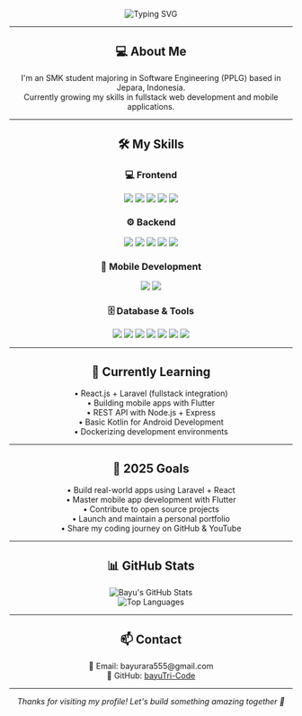 <p align="center">
  <img src="https://readme-typing-svg.herokuapp.com?font=Fira+Code&size=25&duration=3000&pause=1000&color=38B2AC&center=true&vCenter=true&width=435&lines=Hi%2C+I'm+Bayu+Trihardian+Syah;SMK+Student+%7C+backend+Learner+%7C+Based+in+Jepara" alt="Typing SVG" />
</p>

---

<h2 align="center">💻 About Me</h2>

<p align="center">
  I'm an SMK student majoring in Software Engineering (PPLG) based in Jepara, Indonesia.<br>
  Currently growing my skills in fullstack web development and mobile applications.
</p>

---

<h2 align="center">🛠️ My Skills</h2>

<h3 align="center">💻 Frontend</h3>
<p align="center">
  <img src="https://img.shields.io/badge/-HTML5-000?style=for-the-badge&logo=html5&logoColor=E34F26"/>
  <img src="https://img.shields.io/badge/-CSS3-000?style=for-the-badge&logo=css3&logoColor=1572B6"/>
  <img src="https://img.shields.io/badge/-JavaScript-000?style=for-the-badge&logo=javascript&logoColor=F7DF1E"/>
  <img src="https://img.shields.io/badge/-TailwindCSS-000?style=for-the-badge&logo=tailwindcss&logoColor=38B2AC"/>
  <img src="https://img.shields.io/badge/-React-000?style=for-the-badge&logo=react&logoColor=61DAFB"/>
</p>

<h3 align="center">⚙️ Backend</h3>
<p align="center">
  <img src="https://img.shields.io/badge/-PHP-000?style=for-the-badge&logo=php&logoColor=777BB4"/>
  <img src="https://img.shields.io/badge/-Laravel-000?style=for-the-badge&logo=laravel&logoColor=FF2D20"/>
  <img src="https://img.shields.io/badge/-Node.js-000?style=for-the-badge&logo=node.js&logoColor=339933"/>
  <img src="https://img.shields.io/badge/-Express.js-000?style=for-the-badge&logo=express&logoColor=white"/>
  <img src="https://img.shields.io/badge/-Golang-000?style=for-the-badge&logo=go&logoColor=00ADD8"/>
</p>


<h3 align="center">📱 Mobile Development</h3>
<p align="center">
  <img src="https://img.shields.io/badge/-Flutter-000?style=for-the-badge&logo=flutter&logoColor=02569B"/>
  <img src="https://img.shields.io/badge/-Kotlin-000?style=for-the-badge&logo=kotlin&logoColor=7F52FF"/>
</p>

<h3 align="center">🗄️ Database & Tools</h3>
<p align="center">
  <img src="https://img.shields.io/badge/-PostgreSQL-000?style=for-the-badge&logo=postgresql&logoColor=336791"/>
  <img src="https://img.shields.io/badge/-MySQL-000?style=for-the-badge&logo=mysql&logoColor=4479A1"/>
  <img src="https://img.shields.io/badge/-SQLite-000?style=for-the-badge&logo=sqlite&logoColor=003B57"/>
  <img src="https://img.shields.io/badge/-DBeaver-000?style=for-the-badge&logo=dbeaver&logoColor=white"/>
  <img src="https://img.shields.io/badge/-Postman-000?style=for-the-badge&logo=postman&logoColor=FF6C37"/>
  <img src="https://img.shields.io/badge/-Docker-000?style=for-the-badge&logo=docker&logoColor=2496ED"/>
  <img src="https://img.shields.io/badge/-Laragon-000?style=for-the-badge&logo=laragon&logoColor=00B050"/>
</p>

---

<h2 align="center">🚀 Currently Learning</h2>

<p align="center">
  • React.js + Laravel (fullstack integration)<br>
  • Building mobile apps with Flutter<br>
  • REST API with Node.js + Express<br>
  • Basic Kotlin for Android Development<br>
  • Dockerizing development environments
</p>

---

<h2 align="center">🎯 2025 Goals</h2>

<p align="center">
  • Build real-world apps using Laravel + React<br>
  • Master mobile app development with Flutter<br>
  • Contribute to open source projects<br>
  • Launch and maintain a personal portfolio<br>
  • Share my coding journey on GitHub & YouTube
</p>

---

<h2 align="center">📊 GitHub Stats</h2>

<p align="center">
  <img src="https://github-readme-stats.vercel.app/api?username=bayuTri-Code&show_icons=true&theme=tokyonight" alt="Bayu's GitHub Stats"/>
  <br>
  <img src="https://github-readme-stats.vercel.app/api/top-langs/?username=bayuTri-Code&layout=compact&theme=tokyonight" alt="Top Languages"/>
</p>

---

<h2 align="center">📫 Contact</h2>

<p align="center">
  📧 Email: bayurara555@gmail.com <br>
  🔗 GitHub: <a href="https://github.com/bayuTri-Code">bayuTri-Code</a>
</p>

---

<p align="center"><em>Thanks for visiting my profile! Let's build something amazing together 🚀</em></p>
